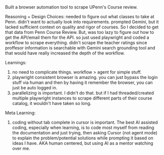 Built a browser automation tool to scrape UPenn's Course review.

Reasoning + Design Choices:
needed to figure out what classes to take at Penn. didn't want to actually look into requirements. prompted Gemini, but it lacked sufficient context on quality and rigor of courses. So I decided to get that data from Penn Course Review.
But, was too lazy to figure out how to get the API/email them for the API. so just used playwright and coded a workflow to scrape everything. didn't scrape the teacher ratings since proffesor information is searchable with Gemini search grounding tool and that would have really increased the depth of the workflow. 

Learnings:
1) no need to complicate things. workflow > agent for simple stuff. 
2) playwright consistent browser is amazing. you can just bypass the login stuff via human and then by having it remember the browser, you can just be auto logged in. 
3) parallelizing is important. I didn't do that. but if I had threaded/created multiple playwright instances to scrape different parts of their course catalog, it wouldn't have taken so long. 

Meta Learning:
1) coding without tab complete in cursor is important. The best AI assisted coding, especially when learning, is to code most myself from reading the documentation and just trying, then asking Cursor (not agent mode) to explain the problem/potential solutions while prompting it based on ideas I have. AKA human centered, but using AI as a mentor watching over me. 
